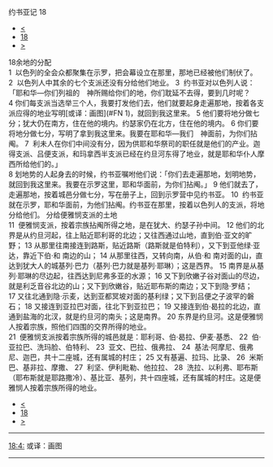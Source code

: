 ﻿





 约书亚记 18




* [<](bible/JOS17.md)
* [18](bible/JOS.md)
* [>](bible/JOS19.md)



 
18余地的分配  
1  以色列的全会众都聚集在示罗，把会幕设立在那里，那地已经被他们制伏了。 
2  以色列人中其余的七个支派还没有分给他们地业。 
3  约书亚对以色列人说：「耶和华—你们列祖的　神所赐给你们的地，你们耽延不去得，要到几时呢？ 
4 你们每支派当选举三个人，我要打发他们去，他们就要起身走遍那地，按着各支派应得的地业写明[或译：画图](#FN
1)，就回到我这里来。 
5 他们要将地分做七分；犹大仍在南方，住在他的境内。约瑟家仍在北方，住在他的境内。 
6 你们要将地分做七分，写明了拿到我这里来。我要在耶和华—我们　神面前，为你们拈阄。 
7  利未人在你们中间没有分，因为供耶和华祭司的职任就是他们的产业。迦得支派、吕便支派，和玛拿西半支派已经在约旦河东得了地业，就是耶和华仆人摩西所给他们的。」  
8 划地势的人起身去的时候，约书亚嘱咐他们说：「你们去走遍那地，划明地势，就回到我这里来。我要在示罗这里，耶和华面前，为你们拈阄。」 
9 他们就去了，走遍那地，按着城邑分做七分，写在册子上，回到示罗营中见约书亚。 
10  约书亚就在示罗，耶和华面前，为他们拈阄。约书亚在那里，按着以色列人的支派，将地分给他们。 分给便雅悯支派的土地  
11  便雅悯支派，按着宗族拈阄所得之地，是在犹大、约瑟子孙中间。 
12 他们的北界是从约旦河起，往上贴近耶利哥的北边；又往西通过山地，直到伯·亚文的旷野； 
13 从那里往南接连到路斯，贴近路斯（路斯就是伯特利），又下到亚他绿·亚达，靠近下伯·和 南边的山； 
14 从那里往西，又转向南，从伯·和 南对面的山，直达到犹大人的城基列·巴力（基列·巴力就是基列·耶琳）；这是西界。 
15 南界是从基列·耶琳的尽边起，往西达到尼弗多亚的水源； 
16 又下到欣嫩子谷对面山的尽边，就是利乏音谷北边的山；又下到欣嫩谷，贴近耶布斯的南边；又下到隐·罗结； 
17 又往北通到隐·示麦，达到亚都冥坡对面的基利绿；又下到吕便之子波罕的磐石； 
18 又接连到亚拉巴对面，往北下到亚拉巴； 
19 又接连到伯·曷拉的北边，直通到盐海的北汊，就是约旦河的南头；这是南界。 
20 东界是约旦河。这是便雅悯人按着宗族，照他们四围的交界所得的地业。  
21  便雅悯支派按着宗族所得的城邑就是：耶利哥、伯·曷拉、伊麦·基悉、 
22  伯·亚拉巴、洗玛脸、伯特利、 
23  亚文、巴拉、俄弗拉、 
24  基法·阿摩尼、俄弗尼、迦巴，共十二座城，还有属城的村庄； 
25 又有基遍、拉玛、比录、 
26  米斯巴、基非拉、摩撒、 
27  利坚、伊利毗勒、他拉拉、 
28  洗拉、以利弗、耶布斯（耶布斯就是耶路撒冷）、基比亚、基列，共十四座城，还有属城的村庄。这是便雅悯人按着宗族所得的地业。 
* [<](bible/JOS17.md)
* [18](bible/JOS.md)
* [>](bible/JOS19.md)





---


[18:4:](#V4)
或译：画图




---









